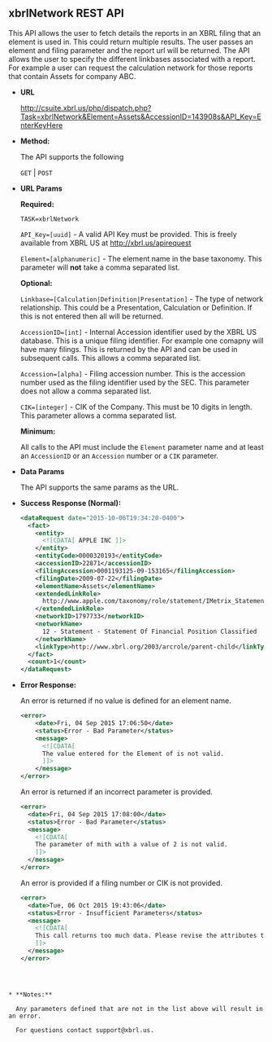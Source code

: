 xbrlNetwork REST API
----
This API allows the user to fetch details the reports in an XBRL filing that an element is used in. This could return multiple results. The user passes an element and filing parameter and the report url will be returned. The API allows the user to specify the different linkbases associated with a report.  For example  a user can request the calculation network for those reports that contain Assets for company ABC.

* **URL**

  <http://csuite.xbrl.us/php/dispatch.php?Task=xbrlNetwork&Element=Assets&AccessionID=143908s&API_Key=EnterKeyHere>

* **Method:**

  The API supports the following

  `GET` | `POST`

*  **URL Params**

   **Required:**

   `TASK=xbrlNetwork`

   `API_Key=[uuid]` - A valid API Key must be provided. This is freely available from XBRL US at <http://xbrl.us/apirequest>

    `Element=[alphanumeric]` - The element name in the base taxonomy. This parameter will **not** take a comma separated list.

   **Optional:**

    `Linkbase=[Calculation|Definition|Presentation]` - The type of network relationship. This could be a Presentation, Calculation or Definition. If this is not entered then all will be returned.

    `AccessionID=[int]` - Internal Accession identifier used by the XBRL US database. This is a unique filing identifier. For example one comapny will have many filings. This is returned by the API and can be used in subsequent calls. This allows a comma separated list.

    `Accession=[alpha]` - Filing accession number. This is the accession number used as the filing identifier used by the SEC. This parameter does not allow a comma separated list.

    `CIK=[integer]`   - CIK of the Company. This must be 10 digits in length. This parameter allows a comma separated list.

   **Minimum:**

   All calls to the API must include the `Element` parameter name and at least an `AccessionID` or an `Accession` number or a `CIK` parameter.


* **Data Params**

    The API supports the same params as the URL.

* **Success Response (Normal):**

    ```XML
    <dataRequest date="2015-10-06T19:34:20-0400">
      <fact>
        <entity>
          <![CDATA[ APPLE INC ]]>
        </entity>
        <entityCode>0000320193</entityCode>
        <accessionID>22871</accessionID>
        <filingAccession>0001193125-09-153165</filingAccession>
        <filingDate>2009-07-22</filingDate>
        <elementName>Assets</elementName>
        <extendedLinkRole>
          http://www.apple.com/taxonomy/role/statement/IMetrix_StatementOfFinancialPositionClassified
        </extendedLinkRole>
        <networkID>1797733</networkID>
        <networkName>
          12 - Statement - Statement Of Financial Position Classified
        </networkName>
        <linkType>http://www.xbrl.org/2003/arcrole/parent-child</linkType>
      </fact>
      <count>1</count>
    </dataRequest>
    ```

* **Error Response:**

    An error is returned if no value is defined for an element name.

    ```XML
    <error>
        <date>Fri, 04 Sep 2015 17:06:50</date>
        <status>Error - Bad Parameter</status>
        <message>
          <![CDATA[
          The value entered for the Element of is not valid.
          ]]>
        </message>
    </error>
    ```
    An error is returned if an incorrect parameter is provided.

    ```XML
    <error>
      <date>Fri, 04 Sep 2015 17:08:00</date>
      <status>Error - Bad Parameter</status>
      <message>
        <![CDATA[
        The parameter of mith with a value of 2 is not valid.
        ]]>
      </message>
    </error>
    ```
    An error is provided if a filing number or CIK is not provided.

    ```XML
    <error>
      <date>Tue, 06 Oct 2015 19:43:06</date>
      <status>Error - Insufficient Parameters</status>
      <message>
        <![CDATA[
        This call returns too much data. Please revise the attributes to include at least a CIK or Accession Number.
        ]]>
      </message>
    </error>
```



* **Notes:**

  Any parameters defined that are not in the list above will result in an error.

  For questions contact support@xbrl.us.
